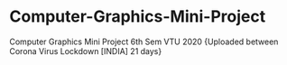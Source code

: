 # Computer-Graphics-Mini-Project
Computer Graphics Mini Project 6th Sem VTU 2020 {Uploaded between Corona Virus Lockdown [INDIA] 21 days}
